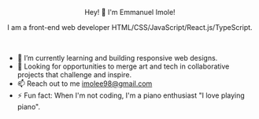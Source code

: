 
  <p align="center"> Hey! 👋 I'm Emmanuel Imole!</p>
  <p align="center"> I am a front-end web developer HTML/CSS/JavaScript/React.js/TypeScript.
</p>

<br>

- 🌱 I’m currently learning and building responsive web designs.
- 👯 Looking for opportunities to merge art and tech in collaborative projects that challenge and inspire.
- 📫 Reach out to me imolee98@gmail.com
- ⚡ Fun fact: When I'm not coding, I'm a piano enthusiast "I love playing piano".
